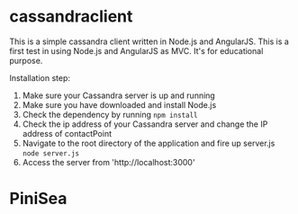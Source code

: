 # cassandraclient

This is a simple cassandra client written in Node.js and AngularJS. This is a first test in using Node.js and AngularJS as MVC. It's for educational purpose.

Installation step:

1. Make sure your Cassandra server is up and running
2. Make sure you have downloaded and install Node.js
3. Check the dependency by running
`npm install`
4. Check the ip address of your Cassandra server and change the IP address of contactPoint
5. Navigate to the root directory of the application and fire up server.js
`node server.js`
6. Access the server from 'http://localhost:3000'
# PiniSea
